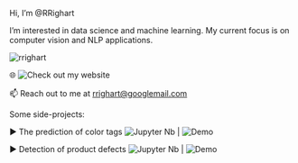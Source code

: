 Hi, I’m @RRighart

I’m interested in data science and machine learning.
My current focus is on computer vision and NLP applications.

<p align="left"> <img src="https://komarev.com/ghpvc/?username=rrighart&label=Profile%20views&color=0e75b6&style=flat" alt="rrighart" /> </p>

🌐 ![Check out my website](https://www.rrighart.com)

📫 Reach out to me at rrighart@googlemail.com

Some side-projects:

▶️ The prediction of color tags ![Jupyter Nb](https://www.kaggle.com/code/rrighart/the-prediction-of-color-tags)
 | ![Demo](https://huggingface.co/spaces/rrighart/color-tags)

▶️ Detection of product defects ![Jupyter Nb](https://www.kaggle.com/code/rrighart/detection-of-product-defects-using-yolov7)
 | ![Demo](https://huggingface.co/spaces/rrighart/product-defects)


<!---
RRighart/RRighart is a ✨ special ✨ repository because its `README.md` (this file) appears on your GitHub profile.
You can click the Preview link to take a look at your changes.
--->
